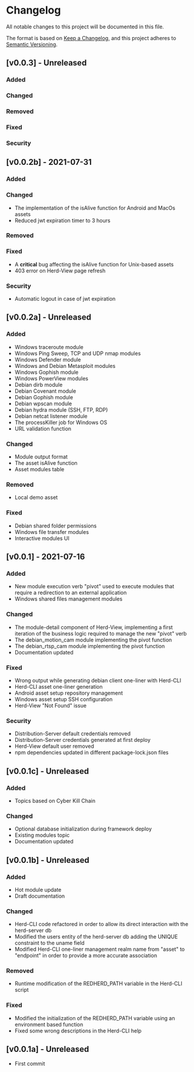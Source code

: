 # Changelog
All notable changes to this project will be documented in this file.

The format is based on [Keep a Changelog](https://keepachangelog.com/en/1.0.0/),
and this project adheres to [Semantic Versioning](https://semver.org/spec/v2.0.0.html).

## [v0.0.3] - Unreleased
### Added

### Changed

### Removed

### Fixed

### Security

## [v0.0.2b] - 2021-07-31
### Added

### Changed
- The implementation of the isAlive function for Android and MacOs assets
- Reduced jwt expiration timer to 3 hours

### Removed

### Fixed
- A **critical** bug affecting the isAlive function for Unix-based assets
- 403 error on Herd-View page refresh

### Security
- Automatic logout in case of jwt expiration


## [v0.0.2a] - Unreleased
### Added
- Windows traceroute module
- Windows Ping Sweep, TCP and UDP nmap modules
- Windows Defender module
- Windows and Debian Metasploit modules
- Windows Gophish module
- Windows PowerView modules
- Debian dirb module 
- Debian Covenant module
- Debian Gophish module
- Debian wpscan module
- Debian hydra module (SSH, FTP, RDP)
- Debian netcat listener module
- The processKiller job for Windows OS 
- URL validation function

### Changed
- Module output format
- The asset isAlive function
- Asset modules table

### Removed
- Local demo asset

### Fixed
- Debian shared folder permissions
- Windows file transfer modules
- Interactive modules UI


## [v0.0.1] - 2021-07-16
### Added
- New module execution verb "pivot" used to execute modules that require a redirection to an external application
- Windows shared files management modules

### Changed
- The module-detail component of Herd-View, implementing a first iteration of the business logic required to manage the new "pivot" verb
- The debian_motion_cam module implementing the pivot function
- The debian_rtsp_cam module implementing the pivot function
- Documentation updated

### Fixed
- Wrong output while generating debian client one-liner with Herd-CLI
- Herd-CLI asset one-liner generation
- Android asset setup repository management
- Windows asset setup SSH configuration
- Herd-View "Not Found" issue

### Security 
- Distribution-Server default credentials removed
- Distribution-Server credentials generated at first deploy
- Herd-View default user removed
- npm dependencies updated in different package-lock.json files


## [v0.0.1c] - Unreleased
### Added
- Topics based on Cyber Kill Chain

### Changed
- Optional database initialization during framework deploy
- Existing modules topic
- Documentation updated


## [v0.0.1b] - Unreleased
### Added
- Hot module update
- Draft documentation

### Changed
- Herd-CLI code refactored in order to allow its direct interaction with the herd-server db
- Modified the users entity of the herd-server db adding the UNIQUE constraint to the uname field
- Modified Herd-CLI one-liner management realm name from "asset" to "endpoint" in order to provide a more accurate association

### Removed
- Runtime modification of the REDHERD_PATH variable in the Herd-CLI script

### Fixed
- Modified the initialization of the REDHERD_PATH variable using an environment based function
- Fixed some wrong descriptions in the Herd-CLI help


## [v0.0.1a] - Unreleased
- First commit
